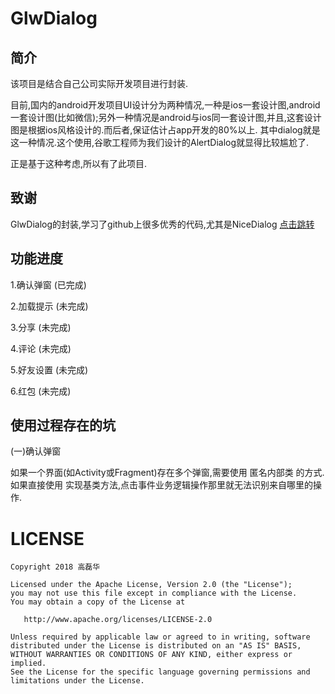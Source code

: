 
GlwDialog
========
简介
----
该项目是结合自己公司实际开发项目进行封装.

目前,国内的android开发项目UI设计分为两种情况,一种是ios一套设计图,android一套设计图(比如微信);另外一种情况是android与ios同一套设计图,并且,这套设计图是根据ios风格设计的.而后者,保证估计占app开发的80%以上.
其中dialog就是这一种情况.这个使用,谷歌工程师为我们设计的AlertDialog就显得比较尴尬了.

正是基于这种考虑,所以有了此项目.


致谢
----
GlwDialog的封装,学习了github上很多优秀的代码,尤其是NiceDialog [点击跳转](https://github.com/SheHuan/NiceDialog)

功能进度
----
1.确认弹窗 (已完成)

2.加载提示 (未完成)

3.分享 (未完成)

4.评论 (未完成)

5.好友设置 (未完成)

6.红包 (未完成)



使用过程存在的坑
----
(一)确认弹窗

如果一个界面(如Activity或Fragment)存在多个弹窗,需要使用 匿名内部类 的方式.如果直接使用 实现基类方法,点击事件业务逻辑操作那里就无法识别来自哪里的操作.





LICENSE
=======
    
    Copyright 2018 高磊华

    Licensed under the Apache License, Version 2.0 (the "License");
    you may not use this file except in compliance with the License.
    You may obtain a copy of the License at

       http://www.apache.org/licenses/LICENSE-2.0

    Unless required by applicable law or agreed to in writing, software
    distributed under the License is distributed on an "AS IS" BASIS,
    WITHOUT WARRANTIES OR CONDITIONS OF ANY KIND, either express or implied.
    See the License for the specific language governing permissions and
    limitations under the License.
